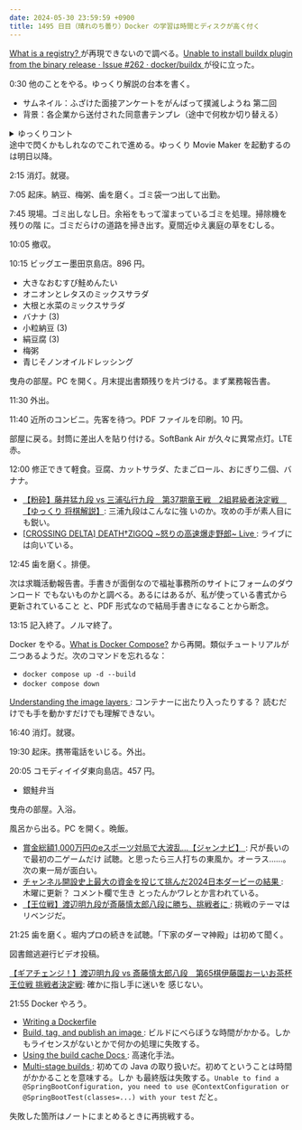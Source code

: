 ```yaml
---
date: 2024-05-30 23:59:59 +0900
title: 1495 日目（晴れのち曇り）Docker の学習は時間とディスクが高く付く
---
```


[What is a registry?
](https://docs.docker.com/guides/docker-concepts/the-basics/what-is-a-registry/)
が再現できないので調べる。[Unable to install buildx plugin from the binary
release · Issue #262 · docker/buildx
](https://github.com/docker/buildx/issues/262) が役に立った。

0:30 他のことをやる。ゆっくり解説の台本を書く。

* サムネイル：ふざけた面接アンケートをがんばって撲滅しようね 第二回
* 背景：各企業から送付された同意書テンプレ（途中で何枚か切り替える）

<details><summary>ゆっくりコント</summary>

魔：求人募集に応募したらこんなのをよこしてきた。  
霊：個人情報取り扱い同意書？ Word ファイルで？  
魔：これに名前を記入して送信して欲しいンだと。  
霊：メールで？  
魔：うむ。  
霊：それなら履歴書だけ添付して同意書はなくても済むよ。  
魔：そうなの？  
霊：同意するから自分の名前を記入したものをそちらで勝手に作成していいと答えなよ。  
魔：そうなの？  
霊：いいンだよ。誰が編集しても同じファイルができるンだから。  
（ここに面白い何かを入れる）
</details>
途中で閃くかもしれなのでこれで進める。ゆっくり Movie Maker を起動するのは明日以降。

2:15 消灯。就寝。

7:05 起床。納豆、梅粥、歯を磨く。ゴミ袋一つ出して出勤。

7:45 現場。ゴミ出しなし日。余裕をもって溜まっているゴミを処理。掃除機を残りの階
に。ゴミだらけの道路を掃き出す。夏間近ゆえ裏庭の草をむしる。

10:05 撤収。

10:15 ビッグエー墨田京島店。896 円。

* 大きなおむすび鮭めんたい
* オニオンとレタスのミックスサラダ
* 大根と水菜のミックスサラダ
* バナナ (3)
* 小粒納豆 (3)
* 絹豆腐 (3)
* 梅粥
* 青じそノンオイルドレッシング

曳舟の部屋。PC を開く。月末提出書類残りを片づける。まず業務報告書。

11:30 外出。

11:40 近所のコンビニ。先客を待つ。PDF ファイルを印刷。10 円。

部屋に戻る。封筒に差出人を貼り付ける。SoftBank Air が久々に異常点灯。LTE 赤。

12:00 修正できて軽食。豆腐、カットサラダ、たまごロール、おにぎり二個、バナナ。

* [【粉砕】藤井猛九段 vs 三浦弘行九段　第37期竜王戦　2組昇級者決定戦　【ゆっくり
  将棋解説】](https://www.youtube.com/watch?v=-pb721nYjCk): 三浦九段はこんなに強
  いのか。攻めの手が素人目にも鋭い。
* [[CROSSING DELTA] DEATH†ZIGOQ ~怒りの高速爆走野郎~ Live
  ](https://www.youtube.com/watch?v=ho9fne3UtOk): ライブには向いている。

12:45 歯を磨く。排便。

次は求職活動報告書。手書きが面倒なので福祉事務所のサイトにフォームのダウンロード
でもないものかと調べる。あるにはあるが、私が使っている書式から更新されていること
と、PDF 形式なので結局手書きになることから断念。

13:15 記入終了。ノルマ終了。

Docker をやる。[What is Docker Compose?](
https://docs.docker.com/guides/docker-concepts/the-basics/what-is-docker-compose/)
から再開。類似チュートリアルが二つあるようだ。次のコマンドを忘れるな：

* `docker compose up -d --build`
* `docker compose down`

[Understanding the image layers
](https://docs.docker.com/guides/docker-concepts/building-images/understanding-image-layers/):
コンテナーに出たり入ったりする？ 読むだけでも手を動かすだけでも理解できない。

16:40 消灯。就寝。

19:30 起床。携帯電話をいじる。外出。

20:05 コモディイイダ東向島店。457 円。

* 銀鮭弁当

曳舟の部屋。入浴。

風呂から出る。PC を開く。晩飯。

* [賞金総額1,000万円のeスポーツ対局で大波乱…【ジャンナビ】
  ](https://www.youtube.com/watch?v=3xe6mTNQ2_E): 尺が長いので最初の二ゲームだけ
  試聴。と思ったら三人打ちの東風か。オーラス……。次の東一局が面白い。
* [チャンネル開設史上最大の資金を投じて挑んだ2024日本ダービーの結果
  ](https://www.youtube.com/watch?v=OP9_-f7yUo4): 木曜に更新？ コメント欄で生き
  とったんかワレとか言われている。
* [【王位戦】渡辺明九段が斎藤慎太郎八段に勝ち、挑戦者に
  ](https://www.youtube.com/watch?v=bH3uSeYAszM): 挑戦のテーマはリベンジだ。

21:25 歯を磨く。堀内プロの続きを試聴。「下家のダーマ神殿」は初めて聞く。

図書館逃避行ビデオ投稿。
<blockquote class="twitter-tweet"
  data-conversation="none"
  data-media-max-width="480" data-theme="dark" data-align="center">
<a href="https://twitter.com/showa_yojyo/status/1796162386476380192"></a>
</blockquote>

[【ギアチェンジ！】渡辺明九段 vs 斎藤慎太郎八段　第65棋伊藤園おーいお茶杯王位戦
挑戦者決定戦](https://www.youtube.com/watch?v=LgLg4PhBlN0): 確かに指し手に迷いを
感じない。

21:55 Docker やろう。

* [Writing a Dockerfile](https://docs.docker.com/guides/docker-concepts/building-images/writing-a-dockerfile/)
* [Build, tag, and publish an image
  ](https://docs.docker.com/guides/docker-concepts/building-images/build-tag-and-publish-an-image/):
  ビルドにべらぼうな時間がかかる。しかもライセンスがないとかで何かの処理に失敗する。
* [Using the build cache Docs
  ](https://docs.docker.com/guides/docker-concepts/building-images/using-the-build-cache/):
  高速化手法。
* [Multi-stage builds
  ](https://docs.docker.com/guides/docker-concepts/building-images/multi-stage-builds/):
  初めての Java の取り扱いだ。初めてということは時間がかかることを意味する。しか
  も最終版は失敗する。`Unable to find a @SpringBootConfiguration, you need to
  use @ContextConfiguration or @SpringBootTest(classes=...) with your test` だと。

失敗した箇所はノートにまとめるときに再挑戦する。
